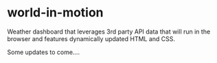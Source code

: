 # world-in-motion
Weather dashboard that leverages 3rd party API data that will run in the browser and features dynamically updated HTML and CSS.

Some updates to come....
